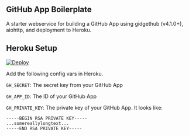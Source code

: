 GitHub App Boilerplate
----------------------

A starter webservice for building a GitHub App using gidgethub (v4.1.0+), aiohttp, and
deployment to Heroku.

Heroku Setup
------------

[![Deploy](https://www.herokucdn.com/deploy/button.svg)](https://heroku.com/deploy?template=https://github.com/mariatta/github_app_boilerplate)

Add the following config vars in Heroku.

``GH_SECRET``: The secret key from your GitHub App

``GH_APP_ID``: The ID of your GitHub App

``GH_PRIVATE_KEY``: The private key of your GitHub App. It looks like:

```
-----BEGIN RSA PRIVATE KEY-----
...somereallylongtext...
-----END RSA PRIVATE KEY-----
```
